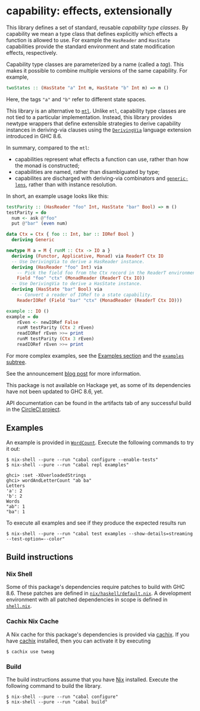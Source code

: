 # capability: effects, extensionally

This library defines a set of standard, reusable *capability type
classes*. By capability we mean a type class that defines explicitly
which effects a function is allowed to use. For example the
`HasReader` and `HasState` capabilities provide the standard
environment and state modification effects, respectively.

Capability type classes are parameterized by a name (called a *tag*).
This makes it possible to combine multiple versions of the same
capability. For example,

```haskell
twoStates :: (HasState "a" Int m, HasState "b" Int m) => m ()
```

Here, the tags `"a"` and `"b"` refer to different state spaces.

This library is an alternative to [`mtl`][mtl]. Unlike `mtl`,
capability type classes are not tied to a particular implementation.
Instead, this library provides newtype wrappers that define extensible
strategies to derive capability instances in deriving-via clauses
using the [`DerivingVia`][deriving-via] language extension introduced
in GHC 8.6.

In summary, compared to the `mtl`:

- capabilities represent what effects a function can use, rather than
  how the monad is constructed;
- capabilities are named, rather than disambiguated by type;
- capabilites are discharged with deriving-via combinators
  and [`generic-lens`][generic-lens], rather than with instance
  resolution.

In short, an example usage looks like this:

``` haskell
testParity :: (HasReader "foo" Int, HasState "bar" Bool) => m ()
testParity = do
  num <- ask @"foo"
  put @"bar" (even num)

data Ctx = Ctx { foo :: Int, bar :: IORef Bool }
  deriving Generic

newtype M a = M { runM :: Ctx -> IO a }
  deriving (Functor, Applicative, Monad) via ReaderT Ctx IO
  -- Use DerivingVia to derive a HasReader instance.
  deriving (HasReader "foo" Int) via
    -- Pick the field foo from the Ctx record in the ReaderT environment.
    Field "foo" "ctx" (MonadReader (ReaderT Ctx IO))
  -- Use DerivingVia to derive a HasState instance.
  deriving (HasState "bar" Bool) via
    -- Convert a reader of IORef to a state capability.
    ReaderIORef (Field "bar" "ctx" (MonadReader (ReaderT Ctx IO)))

example :: IO ()
example = do
    rEven <- newIORef False
    runM testParity (Ctx 2 rEven)
    readIORef rEven >>= print
    runM testParity (Ctx 3 rEven)
    readIORef rEven >>= print
```

For more complex examples, see the [Examples section](#examples) and
the [`examples` subtree](./examples).

See the announcement [blog post][blog] for more information.

This package is not available on Hackage yet, as some of its
dependencies have not been updated to GHC 8.6, yet.

API documentation can be found in the artifacts tab of any successful
build in the [CircleCI project][circleci].

[circleci]: https://circleci.com/gh/tweag/capabilities-via/tree/master
[mtl]: http://hackage.haskell.org/package/mtl
[blog]: https://www.tweag.io/posts/2018-09-27-capability.html
[deriving-via]: https://downloads.haskell.org/~ghc/8.6.1/docs/html/users_guide/glasgow_exts.html#deriving-via
[generic-lens]: https://hackage.haskell.org/package/generic-lens

## Examples

An example is provided in [`WordCount`](examples/WordCount.hs).
Execute the following commands to try it out:

```
$ nix-shell --pure --run "cabal configure --enable-tests"
$ nix-shell --pure --run "cabal repl examples"

ghci> :set -XOverloadedStrings
ghci> wordAndLetterCount "ab ba"
Letters
'a': 2
'b': 2
Words
"ab": 1
"ba": 1
```

To execute all examples and see if they produce the expected results run

```
$ nix-shell --pure --run "cabal test examples --show-details=streaming --test-option=--color"
```

## Build instructions

### Nix Shell

Some of this package's dependencies require patches to build with GHC 8.6.
These patches are defined in
[`nix/haskell/default.nix`](nix/haskell/default.nix).
A development environment with all patched dependencies in scope is defined in
[`shell.nix`](shell.nix).

### Cachix Nix Cache

A Nix cache for this package's dependencies is provided via [cachix][cachix].
If you have [cachix][cachix] installed, then you can activate it by executing

```
$ cachix use tweag
```

[cachix]: https://cachix.org/

### Build

The build instructions assume that you have [Nix][nix] installed.
Execute the following command to build the library.

```
$ nix-shell --pure --run "cabal configure"
$ nix-shell --pure --run "cabal build"
```

[nix]: https://nixos.org/nix/
